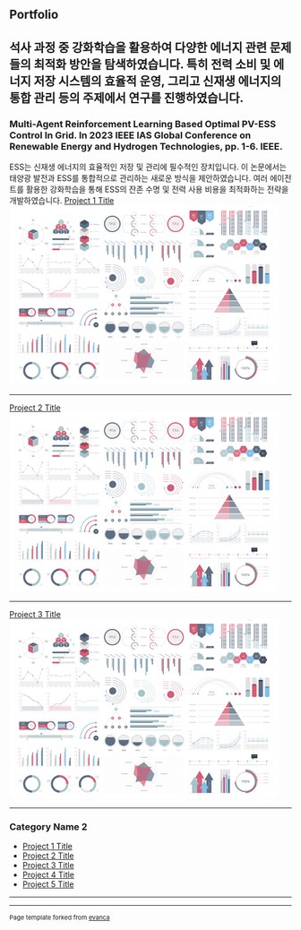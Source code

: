 ## Portfolio
석사 과정 중 강화학습을 활용하여 다양한 에너지 관련 문제들의 최적화 방안을 탐색하였습니다. 특히 전력 소비 및 에너지 저장 시스템의 효율적 운영, 그리고 신재생 에너지의 통합 관리 등의 주제에서 연구를 진행하였습니다.
---

### Multi-Agent Reinforcement Learning Based Optimal PV-ESS Control In Grid. In 2023 IEEE IAS Global Conference on Renewable Energy and Hydrogen Technologies, pp. 1-6. IEEE. 
ESS는 신재생 에너지의 효율적인 저장 및 관리에 필수적인 장치입니다. 이 논문에서는 태양광 발전과 ESS를 통합적으로 관리하는 새로운 방식을 제안하였습니다. 여러 에이전트를 활용한 강화학습을 통해 ESS의 잔존 수명 및 전력 사용 비용을 최적화하는 전략을 개발하였습니다.
[Project 1 Title](/sample_page)
<img src="images/dummy_thumbnail.jpg?raw=true"/>

---
[Project 2 Title](/pdf/sample_presentation.pdf)
<img src="images/dummy_thumbnail.jpg?raw=true"/>

---
[Project 3 Title](http://example.com/)
<img src="images/dummy_thumbnail.jpg?raw=true"/>

---

### Category Name 2

- [Project 1 Title](http://example.com/)
- [Project 2 Title](http://example.com/)
- [Project 3 Title](http://example.com/)
- [Project 4 Title](http://example.com/)
- [Project 5 Title](http://example.com/)

---




---
<p style="font-size:11px">Page template forked from <a href="https://github.com/evanca/quick-portfolio">evanca</a></p>
<!-- Remove above link if you don't want to attibute -->
